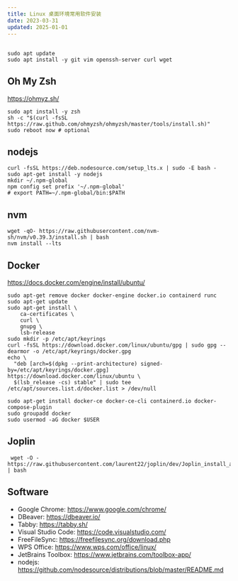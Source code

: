 ```yaml
---
title: Linux 桌面环境常用软件安装
date: 2023-03-31
updated: 2025-01-01
---
```

## 
```shell
sudo apt update
sudo apt install -y git vim openssh-server curl wget

```

## Oh My Zsh
<https://ohmyz.sh/>

```shell
sudo apt install -y zsh
sh -c "$(curl -fsSL https://raw.github.com/ohmyzsh/ohmyzsh/master/tools/install.sh)"
sudo reboot now # optional
```

## nodejs
```shell
curl -fsSL https://deb.nodesource.com/setup_lts.x | sudo -E bash -
sudo apt-get install -y nodejs
mkdir ~/.npm-global
npm config set prefix '~/.npm-global'
# export PATH=~/.npm-global/bin:$PATH
```

## nvm

```shell
wget -qO- https://raw.githubusercontent.com/nvm-sh/nvm/v0.39.3/install.sh | bash
nvm install --lts
```

## Docker

<https://docs.docker.com/engine/install/ubuntu/>

```shell
sudo apt-get remove docker docker-engine docker.io containerd runc
sudo apt-get update
sudo apt-get install \
    ca-certificates \
    curl \
    gnupg \
    lsb-release
sudo mkdir -p /etc/apt/keyrings
curl -fsSL https://download.docker.com/linux/ubuntu/gpg | sudo gpg --dearmor -o /etc/apt/keyrings/docker.gpg
echo \
  "deb [arch=$(dpkg --print-architecture) signed-by=/etc/apt/keyrings/docker.gpg] https://download.docker.com/linux/ubuntu \
  $(lsb_release -cs) stable" | sudo tee /etc/apt/sources.list.d/docker.list > /dev/null

sudo apt-get install docker-ce docker-ce-cli containerd.io docker-compose-plugin
sudo groupadd docker
sudo usermod -aG docker $USER
```

## Joplin
```shell
 wget -O - https://raw.githubusercontent.com/laurent22/joplin/dev/Joplin_install_and_update.sh | bash
```

## Software

- Google Chrome: <https://www.google.com/chrome/>
- DBeaver: <https://dbeaver.io/>
- Tabby: <https://tabby.sh/>
- Visual Studio Code: <https://code.visualstudio.com/>
- FreeFileSync: <https://freefilesync.org/download.php>
- WPS Office: <https://www.wps.com/office/linux/>
- JetBrains Toolbox: <https://www.jetbrains.com/toolbox-app/>
- nodejs: <https://github.com/nodesource/distributions/blob/master/README.md>